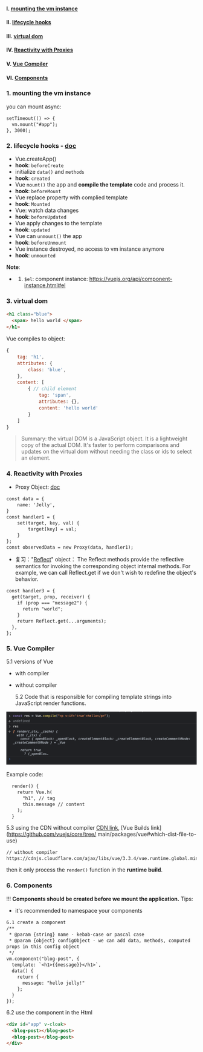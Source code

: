 #### I. [mounting the vm instance](#p1)

#### II. [lifecycle hooks](#p2)

#### III. [virtual dom](#p3)

#### IV. [Reactivity with Proxies](#p4)

#### V. [Vue Compiler](#p5)

#### VI. [Components](#p6)

<div id="p1" />

### 1. mounting the vm instance

you can mount async:

```
setTimeout(() => {
  vm.mount("#app");
}, 3000);
```

<div id="p2" />

### 2. lifecycle hooks - [doc](https://vuejs.org/guide/essentials/lifecycle.html)

- Vue.createApp()
- **hook**: `beforeCreate`
- initialize `data()` and `methods`
- **hook**: `created`
- Vue `mount()` the app and **compile the template** code and process it.
- **hook**: `beforeMount`
- Vue replace property with complied template
- **hook**: `Mounted`
- Vue: watch data changes
- **hook**: `beforeUpdated`
- Vue apply changes to the template
- **hook**: `updated`
- Vue can `unmount()` the app
- **hook**: `beforeUnmount`
- Vue instance destroyed, no access to vm instance anymore
- **hook**: `unmounted`

**Note**:

- 1. `$el`: component instance: https://vuejs.org/api/component-instance.html#el

<div id="p3" />

### 3. virtual dom

```html
<h1 class="blue">
  <span> hello world </span>
</h1>
```

Vue compiles to object:

```js
{
    tag: 'h1',
    attributes: {
        class: 'blue',
    },
    content: [
        { // child element
            tag: 'span',
            attributes: {},
            content: 'hello world'
        }
    ]
}
```

> Summary:
> the virtual DOM is a JavaScript object. It is a lightweight copy of the actual DOM. It's faster to perform comparisons and updates on the virtual dom without needing the class or ids to select an element.

<div id="p4" />

### 4. Reactivity with Proxies

- Proxy Object: [doc](https://developer.mozilla.org/en-US/docs/Web/JavaScript/Reference/Global_Objects/Proxy)

```
const data = {
    name: 'Jelly',
}
const handler1 = {
    set(target, key, val) {
        target[key] = val;
    }
};
const observedData = new Proxy(data, handler1);
```

- 复习："[Reflect](https://developer.mozilla.org/en-US/docs/Web/JavaScript/Reference/Global_Objects/Reflect)" object： The Reflect methods provide the reflective semantics for invoking the corresponding object internal methods. For example, we can call Reflect.get if we don't wish to redefine the object's behavior.

```
const handler3 = {
  get(target, prop, receiver) {
    if (prop === "message2") {
      return "world";
    }
    return Reflect.get(...arguments);
  },
};
```

<div id="p5" />

### 5. Vue Compiler

5.1 versions of Vue

- with compiler
- without compiler

  5.2 Code that is responsible for compiling template strings into JavaScript render functions.

![image](./section4-4_01.png)

Example code:

```
  render() {
    return Vue.h(
      "h1", // tag
      this.message // content
    );
  }
```

5.3 using the CDN without compiler
[CDN link](https://cdnjs.com/libraries/vue), [Vue Builds link](https://github.com/vuejs/core/tree/
main/packages/vue#which-dist-file-to-use)

```
// without compiler
https://cdnjs.cloudflare.com/ajax/libs/vue/3.3.4/vue.runtime.global.min.js
```

then it only process the `render()` function in the **runtime build**.

<div id="p6" />

### 6. Components

!!! **Components should be created before we mount the application.**
Tips:

- it's recommended to namespace your components

```
6.1 create a component
/**
 * @param {string} name - kebab-case or pascal case
 * @param {object} configObject - we can add data, methods, computed props in this config object
 */
vm.component("blog-post", {
  template: `<h1>{{message}}</h1>`,
  data() {
    return {
      message: "hello jelly!"
    };
  }
});
```

6.2 use the component in the Html

```html
<div id="app" v-cloak>
  <blog-post></blog-post>
  <blog-post></blog-post>
</div>
```
